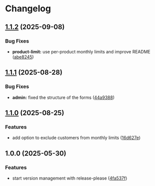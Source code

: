# Changelog

## [1.1.2](https://github.com/oskratch/prestashop-module-monthlylimit/compare/v1.1.1...v1.1.2) (2025-09-08)


### Bug Fixes

* **product-limit:** use per-product monthly limits and improve README ([abe8245](https://github.com/oskratch/prestashop-module-monthlylimit/commit/abe82459cc8370782c149156400a6ec7d06c0a14))

## [1.1.1](https://github.com/oskratch/prestashop-module-monthlylimit/compare/v1.1.0...v1.1.1) (2025-08-28)


### Bug Fixes

* **admin:** fixed the structure of the forms ([44a9388](https://github.com/oskratch/prestashop-module-monthlylimit/commit/44a93881f1bd03f9c073a4149c6c4807777decfb))

## [1.1.0](https://github.com/oskratch/prestashop-module-monthlylimit/compare/v1.0.0...v1.1.0) (2025-08-25)


### Features

* add option to exclude customers from monthly limits ([16d627e](https://github.com/oskratch/prestashop-module-monthlylimit/commit/16d627ebe05273485fa0d9249eae8479d7193820))

## 1.0.0 (2025-05-30)


### Features

* start version management with release-please ([4fa537f](https://github.com/oskratch/prestashop-module-monthlylimit/commit/4fa537f3fcad81d5568a7511b71ab256db3d25a1))
